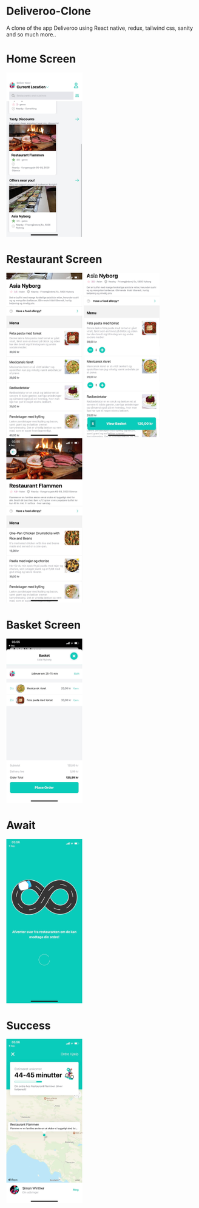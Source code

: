 # Deliveroo-Clone
A clone of the app Deliveroo using React native, redux, tailwind css, sanity and so much more..

# Home Screen
<img src="./assets/292767013_1058356888138759_1283593549973690909_n.jpg" alt="drawing" width="200"/>

# Restaurant Screen
<img src="./assets/293586748_306202834994702_1812463041789747838_n.jpg" alt="drawing" width="200"/>
<img src="./assets/293803014_626345168884887_557738328140163552_n.jpg" alt="drawing" width="200"/>
<img src="./assets/294711161_585145969996307_7347790364346155925_n.jpg" alt="drawing" width="200"/>

# Basket Screen
<img src="./assets/293956514_369294061950226_2429139719185819895_n.jpg" alt="drawing" width="200"/>

# Await
<img src="./assets/294615914_766732991141695_5255980360598401908_n.jpg" alt="drawing" width="200"/>

# Success
<img src="./assets/294445875_508028367749230_6818937651471916248_n.jpg" alt="drawing" width="200"/>



